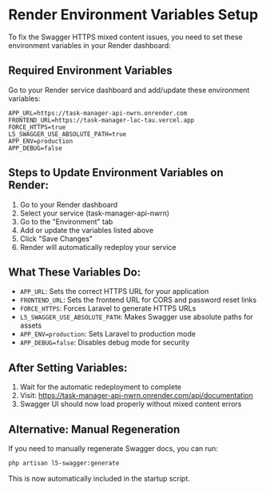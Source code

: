 # Render Environment Variables Setup

To fix the Swagger HTTPS mixed content issues, you need to set these environment variables in your Render dashboard:

## Required Environment Variables

Go to your Render service dashboard and add/update these environment variables:

```
APP_URL=https://task-manager-api-nwrn.onrender.com
FRONTEND_URL=https://task-manager-lac-tau.vercel.app
FORCE_HTTPS=true
L5_SWAGGER_USE_ABSOLUTE_PATH=true
APP_ENV=production
APP_DEBUG=false
```

## Steps to Update Environment Variables on Render:

1. Go to your Render dashboard
2. Select your service (task-manager-api-nwrn)
3. Go to the "Environment" tab
4. Add or update the variables listed above
5. Click "Save Changes"
6. Render will automatically redeploy your service

## What These Variables Do:

- `APP_URL`: Sets the correct HTTPS URL for your application
- `FRONTEND_URL`: Sets the frontend URL for CORS and password reset links
- `FORCE_HTTPS`: Forces Laravel to generate HTTPS URLs
- `L5_SWAGGER_USE_ABSOLUTE_PATH`: Makes Swagger use absolute paths for assets
- `APP_ENV=production`: Sets Laravel to production mode
- `APP_DEBUG=false`: Disables debug mode for security

## After Setting Variables:

1. Wait for the automatic redeployment to complete
2. Visit: https://task-manager-api-nwrn.onrender.com/api/documentation
3. Swagger UI should now load properly without mixed content errors

## Alternative: Manual Regeneration

If you need to manually regenerate Swagger docs, you can run:
```bash
php artisan l5-swagger:generate
```

This is now automatically included in the startup script.
